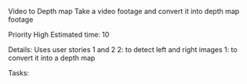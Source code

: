 Video to Depth map
Take a video footage and convert it into depth map footage

Priority High
Estimated time: 10

Details:
Uses user stories 1 and 2
2: to detect left and right images
1: to convert it into a depth map

Tasks:

